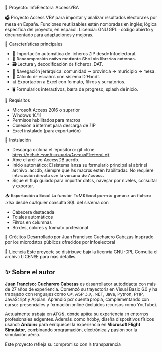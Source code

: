 📘 Proyecto: InfoElectoral AccessVBA

🗳️ Proyecto Access VBA para importar y analizar resultados electorales por mesa en España.
Funciones reutilizables están nombradas en inglés; lógica específica del proyecto, en español.
Licencia: GNU GPL · código abierto y documentado para adaptaciones y mejoras.

🚀 Características principales
- 🔽 Importación automática de ficheros ZIP desde Infoelectoral.
- 📂 Descompresión nativa mediante Shell sin librerías externas.
- 🗃️ Lectura y decodificación de ficheros .DAT.
- 🧭 Navegación jerárquica: comunidad → provincia → municipio → mesa.
- 🧮 Cálculo de escaños con sistema D’Hondt.
- 📊 Exportación a Excel con formato, filtros y sumatorios.
- 🖥️ Formularios interactivos, barra de progreso, splash de inicio.

🔧 Requisitos
- Microsoft Access 2016 o superior
- Windows 10/11
- Permisos habilitados para macros
- Conexión a internet para descarga de ZIP
- Excel instalado (para exportación)

📂 Instalación
- Descarga o clona el repositorio:
git clone https://github.com/tuusuario/AccessElectoral.git
- Abre el archivo AccessDB.accdb.
- Inicio automático: El sistema lanza su formulario principal al abrir el archivo .accdb, siempre que las macros estén habilitadas. No requiere interacción directa con la ventana de Access.
- Sigue el flujo guiado para importar datos, navegar por niveles, consultar y exportar.

📤 Exportación a Excel
La función ToMSExcel permite generar un fichero .xlsx desde cualquier consulta SQL del sistema con:
- Cabecera destacada
- Totales automáticos
- Filtros en columnas
- Bordes, colores y formato profesional

📘 Créditos
Desarrollado por Juan Francisco Cucharero Cabezas
Inspirado por los microdatos públicos ofrecidos por Infoelectoral

📄 Licencia
Este proyecto se distribuye bajo la licencia GNU-GPL
Consulta el archivo LICENSE para más detalles.

## ✨ Sobre el autor

**Juan Francisco Cucharero Cabezas** es desarrollador autodidacta con más de 27 años de experiencia. Comenzó su trayectoria en Visual Basic 6.0 y ha trabajado con lenguajes como C#, ASP 3.0, .NET, Java, Python, PHP, JavaScript y Appian. Aprendió por cuenta propia, complementando con cursos presenciales y formación online (incluidos recursos como YouTube).

Actualmente trabaja en **ATOS**, donde aplica su experiencia en entornos profesionales exigentes. Además, como hobby, diseña dispositivos físicos usando **Arduino** para enriquecer la experiencia en **Microsoft Flight Simulator**, combinando programación, electrónica y pasión por la simulación aérea.

Este proyecto refleja su compromiso con la transparencia
